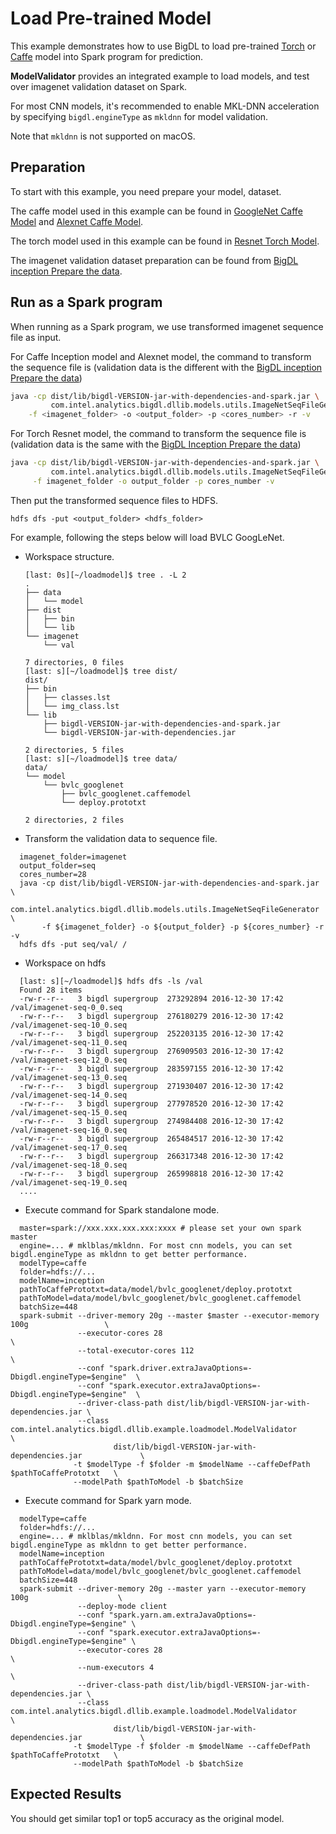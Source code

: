 # Load Pre-trained Model

This example demonstrates how to use BigDL to load pre-trained [Torch](http://torch.ch/) or [Caffe](http://caffe.berkeleyvision.org/) model into Spark program for prediction.

**ModelValidator** provides an integrated example to load models, and test over imagenet validation dataset on Spark.

For most CNN models, it's recommended to enable MKL-DNN acceleration by specifying `bigdl.engineType` as `mkldnn` for model validation.

Note that `mkldnn` is not supported on macOS.

## Preparation

To start with this example, you need prepare your model, dataset.

The caffe model used in this example can be found in 
[GoogleNet Caffe Model](https://github.com/BVLC/caffe/tree/master/models/bvlc_googlenet)
and [Alexnet Caffe Model](https://github.com/BVLC/caffe/tree/master/models/bvlc_alexnet).

The torch model used in this example can be found in
[Resnet Torch Model](https://github.com/facebook/fb.resnet.torch/tree/master/pretrained#trained-resnet-torch-models).

The imagenet validation dataset preparation can be found from
[BigDL inception Prepare the data](https://github.com/intel-analytics/BigDL/tree/master/spark/dl/src/main/scala/com/intel/analytics/bigdl/models/inception#prepare-the-data).

## Run as a Spark program

When running as a Spark program, we use transformed imagenet sequence file as input.

For Caffe Inception model and Alexnet model, the command to transform the sequence file is (validation data is the different with the [BigDL inception Prepare the data](https://github.com/intel-analytics/BigDL/tree/master/spark/dl/src/main/scala/com/intel/analytics/bigdl/models/inception#prepare-the-data))

```bash
java -cp dist/lib/bigdl-VERSION-jar-with-dependencies-and-spark.jar \
         com.intel.analytics.bigdl.dllib.models.utils.ImageNetSeqFileGenerator   \
    -f <imagenet_folder> -o <output_folder> -p <cores_number> -r -v
```

For Torch Resnet model, the command to transform the sequence file is (validation data is the same with the [BigDL Inception Prepare the data](https://github.com/intel-analytics/BigDL/tree/master/spark/dl/src/main/scala/com/intel/analytics/bigdl/models/inception#prepare-the-data))

```bash
java -cp dist/lib/bigdl-VERSION-jar-with-dependencies-and-spark.jar \
         com.intel.analytics.bigdl.dllib.models.utils.ImageNetSeqFileGenerator   \
     -f imagenet_folder -o output_folder -p cores_number -v
```

Then put the transformed sequence files to HDFS.

```
hdfs dfs -put <output_folder> <hdfs_folder>
```

For example, following the steps below will load BVLC GoogLeNet. 

+ Workspace  structure.

  ```
  [last: 0s][~/loadmodel]$ tree . -L 2
  .
  ├── data
  │   └── model
  ├── dist
  │   ├── bin
  │   └── lib
  └── imagenet
      └── val

  7 directories, 0 files
  [last: s][~/loadmodel]$ tree dist/
  dist/
  ├── bin
  │   ├── classes.lst
  │   └── img_class.lst
  └── lib
      ├── bigdl-VERSION-jar-with-dependencies-and-spark.jar
      └── bigdl-VERSION-jar-with-dependencies.jar

  2 directories, 5 files
  [last: s][~/loadmodel]$ tree data/
  data/
  └── model
      └── bvlc_googlenet
          ├── bvlc_googlenet.caffemodel
          └── deploy.prototxt

  2 directories, 2 files
  ```


- Transform the validation data to sequence file.

```shell
  imagenet_folder=imagenet
  output_folder=seq
  cores_number=28
  java -cp dist/lib/bigdl-VERSION-jar-with-dependencies-and-spark.jar \
           com.intel.analytics.bigdl.dllib.models.utils.ImageNetSeqFileGenerator   \
       -f ${imagenet_folder} -o ${output_folder} -p ${cores_number} -r -v
  hdfs dfs -put seq/val/ /
```


- Workspace on hdfs

```
  [last: s][~/loadmodel]$ hdfs dfs -ls /val
  Found 28 items
  -rw-r--r--   3 bigdl supergroup  273292894 2016-12-30 17:42 /val/imagenet-seq-0_0.seq
  -rw-r--r--   3 bigdl supergroup  276180279 2016-12-30 17:42 /val/imagenet-seq-10_0.seq
  -rw-r--r--   3 bigdl supergroup  252203135 2016-12-30 17:42 /val/imagenet-seq-11_0.seq
  -rw-r--r--   3 bigdl supergroup  276909503 2016-12-30 17:42 /val/imagenet-seq-12_0.seq
  -rw-r--r--   3 bigdl supergroup  283597155 2016-12-30 17:42 /val/imagenet-seq-13_0.seq
  -rw-r--r--   3 bigdl supergroup  271930407 2016-12-30 17:42 /val/imagenet-seq-14_0.seq
  -rw-r--r--   3 bigdl supergroup  277978520 2016-12-30 17:42 /val/imagenet-seq-15_0.seq
  -rw-r--r--   3 bigdl supergroup  274984408 2016-12-30 17:42 /val/imagenet-seq-16_0.seq
  -rw-r--r--   3 bigdl supergroup  265484517 2016-12-30 17:42 /val/imagenet-seq-17_0.seq
  -rw-r--r--   3 bigdl supergroup  266317348 2016-12-30 17:42 /val/imagenet-seq-18_0.seq
  -rw-r--r--   3 bigdl supergroup  265998818 2016-12-30 17:42 /val/imagenet-seq-19_0.seq
  ....
```

- Execute command for Spark standalone mode.
```shell
  master=spark://xxx.xxx.xxx.xxx:xxxx # please set your own spark master
  engine=... # mklblas/mkldnn. For most cnn models, you can set bigdl.engineType as mkldnn to get better performance.
  modelType=caffe
  folder=hdfs://...
  modelName=inception
  pathToCaffePrototxt=data/model/bvlc_googlenet/deploy.prototxt
  pathToModel=data/model/bvlc_googlenet/bvlc_googlenet.caffemodel
  batchSize=448
  spark-submit --driver-memory 20g --master $master --executor-memory 100g                 \
               --executor-cores 28                                                         \
               --total-executor-cores 112                                                  \
               --conf "spark.driver.extraJavaOptions=-Dbigdl.engineType=$engine"  \
               --conf "spark.executor.extraJavaOptions=-Dbigdl.engineType=$engine"  \
               --driver-class-path dist/lib/bigdl-VERSION-jar-with-dependencies.jar \
               --class com.intel.analytics.bigdl.dllib.example.loadmodel.ModelValidator          \
                       dist/lib/bigdl-VERSION-jar-with-dependencies.jar             \
              -t $modelType -f $folder -m $modelName --caffeDefPath $pathToCaffePrototxt   \
              --modelPath $pathToModel -b $batchSize
```

- Execute command for Spark yarn mode.
```shell
  modelType=caffe
  folder=hdfs://...
  engine=... # mklblas/mkldnn. For most cnn models, you can set bigdl.engineType as mkldnn to get better performance.
  modelName=inception
  pathToCaffePrototxt=data/model/bvlc_googlenet/deploy.prototxt
  pathToModel=data/model/bvlc_googlenet/bvlc_googlenet.caffemodel
  batchSize=448
  spark-submit --driver-memory 20g --master yarn --executor-memory 100g                    \
               --deploy-mode client
               --conf "spark.yarn.am.extraJavaOptions=-Dbigdl.engineType=$engine" \
               --conf "spark.executor.extraJavaOptions=-Dbigdl.engineType=$engine" \
               --executor-cores 28                                                         \
               --num-executors 4                                                  \
               --driver-class-path dist/lib/bigdl-VERSION-jar-with-dependencies.jar \
               --class com.intel.analytics.bigdl.dllib.example.loadmodel.ModelValidator          \
                       dist/lib/bigdl-VERSION-jar-with-dependencies.jar             \
              -t $modelType -f $folder -m $modelName --caffeDefPath $pathToCaffePrototxt   \
              --modelPath $pathToModel -b $batchSize
```

## Expected Results

You should get similar top1 or top5 accuracy as the original model.
